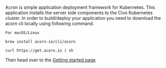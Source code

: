 Acron is  simple application deployment framework for Kubernetes. This application installs the server side components to the Civo Kubernetes cluster. In order to build/deploy your application you need to download the acorn cli locally using following command.

```
For macOS/Linux

brew install acorn-io/cli/acorn
```

```shell
curl https://get.acorn.io | sh
```

Then head over to the [Getting started page](https://docs.acorn.io/getting-started)

